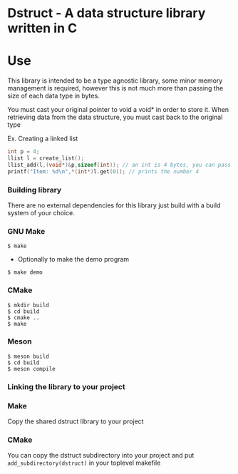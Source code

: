 # Dstruct - A data structure library written in C

# Use
This library is intended to be a type agnostic library, some minor memory management is required, however this is not much more than passing the size of each data type in bytes.

You must cast your original pointer to void a void* in order to store it. When retrieving data from the data structure, you must cast back to the original type


Ex. Creating a linked list
```C
int p = 4;
llist l = create_list();
llist_add(l,(void*)&p,sizeof(int)); // an int is 4 bytes, you can pass 4 here if you'd like
printf("Item: %d\n",*(int*)l.get(0)); // prints the number 4
```


### Building library
There are no external dependencies for this library just build with a build system of your choice.

### GNU Make
```
$ make
```
- Optionally to make the demo program
```
$ make demo
```

### CMake
```
$ mkdir build
$ cd build
$ cmake ..
$ make
```

### Meson
```
$ meson build
$ cd build
$ meson compile
```

### Linking the library to your project

### Make
Copy the shared dstruct library to your project

### CMake 
You can copy the dstruct subdirectory into your project and put `add_subdirectory(dstruct)` in your toplevel makefile


